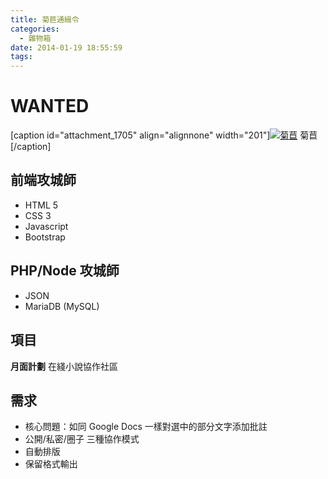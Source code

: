 ```yaml
---
title: 菊苣通緝令
categories:
  - 雜物箱
date: 2014-01-19 18:55:59
tags:
---
```


# WANTED

[caption id="attachment_1705" align="alignnone" width="201"][![菊苣](/wp-content/uploads/2014/01/菊苣.jpg)](/wp-content/uploads/2014/01/菊苣.jpg) 菊苣[/caption]

## 前端攻城師

*   HTML 5
*   CSS 3
*   Javascript
*   Bootstrap

## PHP/Node 攻城師

*   JSON
*   MariaDB (MySQL)

## <!--more-->

## 項目

**月面計劃** 在綫小說協作社區

## 需求

*   核心問題：如同 Google Docs 一樣對選中的部分文字添加批註
*   公開/私密/圈子 三種協作模式
*   自動排版
*   保留格式輸出

